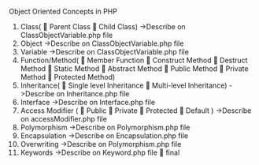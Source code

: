 Object Oriented Concepts in PHP
1)	Class(
    	Parent Class
    	Child Class) ->Describe on ClassObjectVariable.php file
2)	Object ->Describe on ClassObjectVariable.php file
3)	Variable ->Describe on ClassObjectVariable.php file
4)	Function/Method(
    	Member Function
    	Construct Method
    	Destruct Method
    	Static Method
    	Abstract Method
    	Public Method
    	Private Method
    	Protected Method)
5)	Inheritance(
    	Single level Inheritance
    	Multi-level Inheritance) ->Describe on Inheritance.php file
6)	Interface ->Describe on Interface.php file
7)	Access Modifier (
    	Public 
    	Private
    	Protected
    	Default ) ->Describe on accessModifier.php file
8)	Polymorphism ->Describe on Polymorphism.php file
9)	Encapsulation ->Describe on Encapsulation.php file
10)	Overwriting ->Describe on Polymorphism.php file
11)	Keywords ->Describe on Keyword.php file
    	final